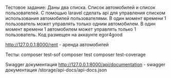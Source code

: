 Тестовое задание:
Даны два списка. Список автомобилей и список пользователей.
C помощью laravel сделать api для управления списком использования автомобилей пользователями.
В один момент времени 1 пользователь может управлять только одним автомобилем. В один момент времени 1 автомобилем может управлять только 1 пользователь.
Код размещен на аккаунте egor4good

http://127.0.0.1:8000/rent - аренда автомобилей

Тесты:
composer test-sof
composer test
composer test-coverage

Swagger документация
http://127.0.0.1:8000/api/documentation - swagger документация
/storage/api-docs/api-docs.json



